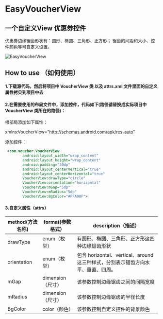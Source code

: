 # EasyVoucherView
## 一个自定义View 优惠券控件

优惠券边缘锯齿形状有：圆形、椭圆、三角形、正方形；
锯齿的间距和大小、控件颜色等可自定义设置。

![EasyVoucherView](https://github.com/xiaosong520/EasyVoucherView/blob/master/preview/preview1.png)

## How to use （如何使用）

#### 1.下载源代码，然后将项目中 VoucherView 类 以及 attrs.xml 文件里面的自定义属性拷贝到项目中去

#### 2.在需要使用的布局文件中，添加控件，代码如下(路径请替换成实际项目中 VoucherView 类所在的路径)：

根部局添加如下属性：

xmlns:VoucherView="http://schemas.android.com/apk/res-auto"

添加控件：

```xml
 <com.voucher.VoucherView
        android:layout_width="wrap_content"
        android:layout_height="wrap_content"
        android:padding="30dp"
        android:layout_centerVertical="true"
        android:layout_centerHorizontal="true"
        VoucherView:drawType="circle"
        VoucherView:orientation="horizontal"
        VoucherView:mGap="5dp"
        VoucherView:mRadius="5dp"
        VoucherView:BgColor="#FFA90F">
```
#### 3.自定义属性（attrs）

|method(方法名称)|format(参数格式）|description（描述）|
|---|---|---|
|drawType|enum（枚举）|有圆形、椭圆、三角形、正方形这四种边缘锯齿形状
|orientation|enum（枚举）|包含 horizontal、vertical、around 这三种样式，分别表示锯齿方向水平、垂直、四周。
|mGap|dimension（尺寸）|该参数控制边缘锯齿之间的间隔宽度
|mRadius|dimension（尺寸）|该参数控制边缘锯齿的半径长度
|BgColor|color（颜色）|该参数控制自定义控件的背景颜色


